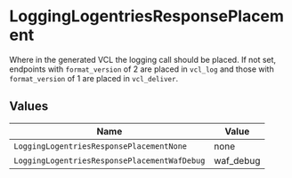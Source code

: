 # LoggingLogentriesResponsePlacement

Where in the generated VCL the logging call should be placed. If not set, endpoints with `format_version` of 2 are placed in `vcl_log` and those with `format_version` of 1 are placed in `vcl_deliver`.



## Values

| Name                                         | Value                                        |
| -------------------------------------------- | -------------------------------------------- |
| `LoggingLogentriesResponsePlacementNone`     | none                                         |
| `LoggingLogentriesResponsePlacementWafDebug` | waf_debug                                    |